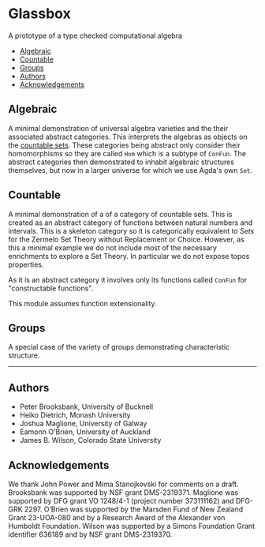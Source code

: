 # Glassbox

A prototype of a type checked computational algebra

 - [Algebraic](#algebraic)
 - [Countable](#countable)
 - [Groups](#groups)
 - [Authors](#authors)
 - [Acknowledgements](#acknowledgements)

## Algebraic 

A minimal demonstration of universal algebra varieties and the their associated abstract categories.  This interprets the algebras as objects on the [countable sets](#countable).  These categories being abstract only consider their homomorphisms so they are called `Hom` which is a subtype of `ConFun`.  The abstract categories then demonstrated to inhabit algebraic structures themselves, but now in a larger universe for which we use Agda's own `Set`.


## Countable 

A minimal demonstration of a of a category of countable sets.  This is created as an abstract category of functions between natural numbers and intervals.  This is a skeleton category so it is categorically equivalent to $Sets$ for the Zermelo Set Theory without Replacement or Choice.  However, as this a minimal example we do not include most of the necessary enrichments to explore a Set Theory.  In particular we do not expose topos properties.

As it is an abstract category it involves only its functions called `ConFun` for "constructable functions".

This module assumes function extensionality.

## Groups

A special case of the variety of groups demonstrating characteristic structure.

---

## Authors

 * Peter Brooksbank, University of Bucknell
 * Heiko Dietrich, Monash University
 * Joshua Maglione, University of Galway
 * Eamonn O'Brien, University of Auckland
 * James B. Wilson, Colorado State University

## Acknowledgements

We thank John Power and Mima Stanojkovski for comments on a draft. Brooksbank was supported by NSF grant DMS-2319371. Maglione was supported by DFG grant VO 1248/4-1 (project number 373111162) and DFG-GRK 2297. O’Brien was supported by the Marsden Fund of New Zealand Grant 23-UOA-080 and by a Research Award of the Alexander von Humboldt Foundation. Wilson was supported by a Simons Foundation Grant identifier 636189 and by NSF grant DMS-2319370.
